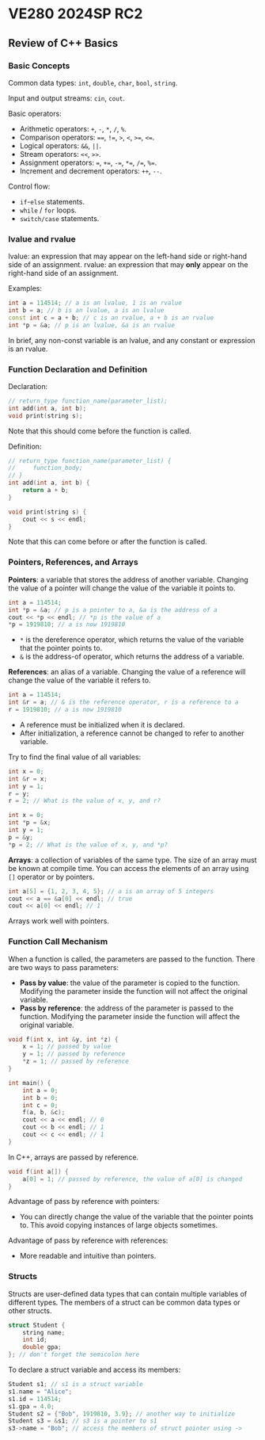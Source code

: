 # VE280 2024SP RC2

## Review of C++ Basics

### Basic Concepts

Common data types: `int`, `double`, `char`, `bool`, `string`.

Input and output streams: `cin`, `cout`.

Basic operators:

- Arithmetic operators: `+`, `-`, `*`, `/`, `%`.
- Comparison operators: `==`, `!=`, `>`, `<`, `>=`, `<=`.
- Logical operators: `&&`, `||`.
- Stream operators: `<<`, `>>`.
- Assignment operators: `=`, `+=`, `-=`, `*=`, `/=`, `%=`.
- Increment and decrement operators: `++`, `--`.

Control flow:

- `if`-`else` statements.
- `while` / `for` loops.
- `switch/case` statements.

### lvalue and rvalue

lvalue: an expression that may appear on the left-hand side or right-hand side of an assignment.
rvalue: an expression that may **only** appear on the right-hand side of an assignment.

Examples:

```cpp
int a = 114514; // a is an lvalue, 1 is an rvalue
int b = a; // b is an lvalue, a is an lvalue
const int c = a + b; // c is an rvalue, a + b is an rvalue
int *p = &a; // p is an lvalue, &a is an rvalue
```

In brief, any non-const variable is an lvalue, and any constant or expression is an rvalue.

### Function Declaration and Definition

Declaration:

```cpp
// return_type function_name(parameter_list);
int add(int a, int b);
void print(string s);
```

Note that this should come before the function is called.

Definition:

```cpp
// return_type function_name(parameter_list) {
//     function_body;
// }
int add(int a, int b) {
    return a + b;
}

void print(string s) {
    cout << s << endl;
}
```

Note that this can come before or after the function is called.

### Pointers, References, and Arrays

**Pointers**: a variable that stores the address of another variable. Changing the value of a pointer will change the value of the variable it points to.

```cpp
int a = 114514;
int *p = &a; // p is a pointer to a, &a is the address of a
cout << *p << endl; // *p is the value of a
*p = 1919810; // a is now 1919810
```

- `*` is the dereference operator, which returns the value of the variable that the pointer points to.
- `&` is the address-of operator, which returns the address of a variable.

**References**: an alias of a variable. Changing the value of a reference will change the value of the variable it refers to.

```cpp
int a = 114514;
int &r = a; // & is the reference operator, r is a reference to a
r = 1919810; // a is now 1919810
```

- A reference must be initialized when it is declared.
- After initialization, a reference cannot be changed to refer to another variable.

Try to find the final value of all variables:

```cpp
int x = 0;
int &r = x;
int y = 1;
r = y;
r = 2; // What is the value of x, y, and r?
```

```cpp
int x = 0;
int *p = &x;
int y = 1;
p = &y;
*p = 2; // What is the value of x, y, and *p?
```

**Arrays**: a collection of variables of the same type. The size of an array must be known at compile time. You can access the elements of an array using `[]` operator or by pointers.

```cpp
int a[5] = {1, 2, 3, 4, 5}; // a is an array of 5 integers
cout << a == &a[0] << endl; // true
cout << a[0] << endl; // 1
```

Arrays work well with pointers.

### Function Call Mechanism

When a function is called, the parameters are passed to the function. There are two ways to pass parameters:

- **Pass by value**: the value of the parameter is copied to the function. Modifying the parameter inside the function will not affect the original variable.
- **Pass by reference**: the address of the parameter is passed to the function. Modifying the parameter inside the function will affect the original variable.

```cpp
void f(int x, int &y, int *z) {
    x = 1; // passed by value
    y = 1; // passed by reference
    *z = 1; // passed by reference
}

int main() {
    int a = 0;
    int b = 0;
    int c = 0;
    f(a, b, &c);
    cout << a << endl; // 0
    cout << b << endl; // 1
    cout << c << endl; // 1
}
```

In C++, arrays are passed by reference.

```cpp
void f(int a[]) {
    a[0] = 1; // passed by reference, the value of a[0] is changed
}
```

Advantage of pass by reference with pointers:

- You can directly change the value of the variable that the pointer points to. This avoid copying instances of large objects sometimes.

Advantage of pass by reference with references:

- More readable and intuitive than pointers.

### Structs

Structs are user-defined data types that can contain multiple variables of different types. The members of a struct can be common data types or other structs.

```cpp
struct Student {
    string name;
    int id;
    double gpa;
}; // don't forget the semicolon here
```

To declare a struct variable and access its members:

```cpp
Student s1; // s1 is a struct variable
s1.name = "Alice";
s1.id = 114514;
s1.gpa = 4.0;
Student s2 = {"Bob", 1919810, 3.9}; // another way to initialize
Student s3 = &s1; // s3 is a pointer to s1
s3->name = "Bob"; // access the members of struct pointer using ->
```
